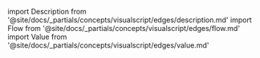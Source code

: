 import Description from '@site/docs/_partials/concepts/visualscript/edges/description.md'
import Flow from '@site/docs/_partials/concepts/visualscript/edges/flow.md'
import Value from '@site/docs/_partials/concepts/visualscript/edges/value.md'

<Description />
<Flow />
<Value />
